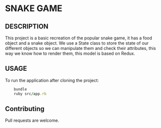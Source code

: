 # SNAKE GAME

## DESCRIPTION

This project is a basic recreation of the popular snake game, it has a food object and a snake object.
We use a State class to store the state of our different objects so we can manipulate them and check their attributes, this way we know how to render them, this model is based on Redux.

## USAGE

To run the application after cloning the project:

```ruby
    bundle
    ruby src/app.rb
```

## Contributing

Pull requests are welcome.
